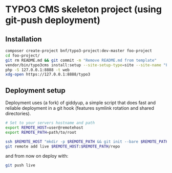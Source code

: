 # TYPO3 CMS skeleton project (using git-push deployment)

## Installation

```sh
composer create-project bnf/typo3-project:dev-master foo-project
cd foo-project/
git rm README.md && git commit -m "Remove README.md from template"
vendor/bin/typo3cms install:setup --site-setup-type=site --site-name "Foo Site"
php -S 127.0.0.1:8888 -t web
xdg-open https://127.0.0.1:8888/typo3
```

## Deployment setup

Deployment uses (a fork) of giddyup, a simple script that does fast
and reliable deployment in a git hook (features symlink rotation and shared directories).

```sh
# Set to your servers hostname and path
export REMOTE_HOST=user@remotehost
export REMOTE_PATH=path/to/root

ssh $REMOTE_HOST "mkdir -p $REMOTE_PATH && git init --bare $REMOTE_PATH/repo && curl -s https://raw.githubusercontent.com/bnf/giddyup/master/update-hook > $REMOTE_PATH/repo/hooks/update && chmod +x $REMOTE_PATH/repo/hooks/update"
git remote add live $REMOTE_HOST:$REMOTE_PATH/repo
```

and from now on deploy with:

```sh
git push live
```

